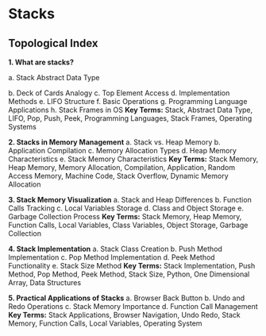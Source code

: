 # Stacks

## Topological Index
**1. What are stacks?**
   
   a. Stack Abstract Data Type

   b. Deck of Cards Analogy
   c. Top Element Access
   d. Implementation Methods
   e. LIFO Structure
   f. Basic Operations
   g. Programming Language Applications
   h. Stack Frames in OS
   **Key Terms:** Stack, Abstract Data Type, LIFO, Pop, Push, Peek, Programming Languages, Stack Frames, Operating Systems

**2. Stacks in Memory Management**
   a. Stack vs. Heap Memory
   b. Application Compilation
   c. Memory Allocation Types
   d. Heap Memory Characteristics
   e. Stack Memory Characteristics
   **Key Terms:** Stack Memory, Heap Memory, Memory Allocation, Compilation, Application, Random Access Memory, Machine Code, Stack Overflow, Dynamic Memory Allocation

**3. Stack Memory Visualization**
   a. Stack and Heap Differences
   b. Function Calls Tracking
   c. Local Variables Storage
   d. Class and Object Storage
   e. Garbage Collection Process
   **Key Terms:** Stack Memory, Heap Memory, Function Calls, Local Variables, Class Variables, Object Storage, Garbage Collection

**4. Stack Implementation**
   a. Stack Class Creation
   b. Push Method Implementation
   c. Pop Method Implementation
   d. Peek Method Functionality
   e. Stack Size Method
   **Key Terms:** Stack Implementation, Push Method, Pop Method, Peek Method, Stack Size, Python, One Dimensional Array, Data Structures

**5. Practical Applications of Stacks**
   a. Browser Back Button
   b. Undo and Redo Operations
   c. Stack Memory Importance
   d. Function Call Management
   **Key Terms:** Stack Applications, Browser Navigation, Undo Redo, Stack Memory, Function Calls, Local Variables, Operating System
